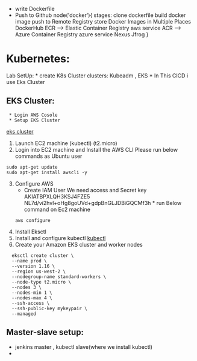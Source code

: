 * write Dockerfile
* Push to Github
node('docker'){
    stages:
      clone dockerfile
      build docker image
      push to Remote Registry
       store Docker Images in Multiple Places
         DockerHub
         ECR --> Elastic Container Registry aws service
         ACR --> Azure Container Registry azure service
         Nexus
         Jfrog 
}
# Kubernetes:
  Lab SetUp:
    * create K8s Cluster
       clusters: Kubeadm , EKS
    * In This CICD i use Eks Cluster 
  ## EKS Cluster:
     * Login AWS Cosole
     * Setup EKS Cluster
  [eks cluster](https://docs.aws.amazon.com/eks/latest/userguide/getting-started-eksctl.html)
  1. Launch EC2 machine (kubectl) (t2.micro)
  2. Login into EC2 machine and Install the AWS CLI 
    Please run below commands as Ubuntu user 
   ```
   sudo apt-get update
   sudo apt-get install awscli -y
   ```
  3. Configure AWS 
     * Create IAM User
       We need access and Secret key
       AKIATBPXLQH3KSJ4FZE5
       NL7d/vi2hvl+oHg8goUVd+gdpBnGLJDBiGQCMf3h
    * run Below command on Ec2 machine
      ```
      aws configure
      ```
  4. Install Eksctl
  5. Install and configure kubectl
    [kubectl](https://docs.aws.amazon.com/eks/latest/userguide/install-kubectl.html) 
  6. Create your Amazon EKS cluster and worker nodes
  ```
    eksctl create cluster \
    --name prod \
    --version 1.16 \
    --region us-west-2 \
    --nodegroup-name standard-workers \
    --node-type t2.micro \
    --nodes 3 \
    --nodes-min 1 \
    --nodes-max 4 \
    --ssh-access \
    --ssh-public-key mykeypair \
    --managed
  ```

## Master-slave setup:
  * jenkins master , kubectl slave(where we install kubectl) 
  * 
